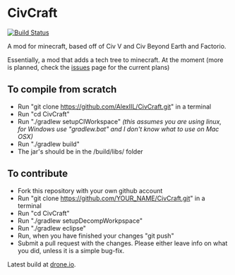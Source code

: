 # CivCraft
[![Build Status](https://drone.io/github.com/AlexIIL/CivCraft/status.png)](https://drone.io/github.com/AlexIIL/CivCraft/latest)

A mod for minecraft, based off of Civ V and Civ Beyond Earth and Factorio.

Essentially, a mod that adds a tech tree to minecraft. At the moment (more is planned, check the [issues](https://github.com/AlexIIL/CivCraft/issues?q=is%3Aopen+label%3Aenhancement+author%3AAlexIIL) page for the current plans)

## To compile from scratch
* Run "git clone https://github.com/AlexIIL/CivCraft.git" in a terminal
* Run "cd CivCraft"
* Run "./gradlew setupCIWorkspace" *(this assumes you are using linux, for Windows use "gradlew.bat" and I don't know what to use on Mac OSX)* 
* Run "./gradlew build"
* The jar's should be in the /build/libs/ folder

## To contribute
* Fork this repository with your own github account
* Run "git clone https://github.com/YOUR_NAME/CivCraft.git" in a terminal
* Run "cd CivCraft"
* Run "./gradlew setupDecompWorkpspace"
* Run "./gradlew eclipse"
* Run, when you have finished your changes "git push"
* Submit a pull request with the changes.
Please either leave info on what you did, unless it is a simple bug-fix.

Latest build at [drone.io](https://drone.io/github.com/AlexIIL/CivCraft/files).
